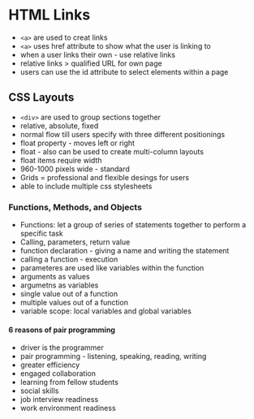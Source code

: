 # HTML Links
- `<a>` are used to creat links
- `<a>` uses href attribute to show what the user is linking to
- when a user links their own - use relative links
- relative links > qualified URL for own page
- users can use the id attribute to select elements within a page

## CSS Layouts
- `<div>` are used to group sections together 
- relative, absolute, fixed
- normal flow till users specify with three different positionings
- float property - moves left or right 
- float - also can be used to create multi-column layouts
- float items require width 
- 960-1000 pixels wide - standard
- Grids = professional and flexible desings for users
- able to include multiple css stylesheets

### Functions, Methods, and Objects
- Functions: let a group of series of statements together to perform a specific task
- Calling, parameters, return value
- function declaration - giving a name and writing the statement
- calling a function - execution 
- parameteres are used like variables within the function
- arguments as values
- argumetns as variables
- single value out of a function 
- multiple values out of a function
- variable scope: local variables and global variables

#### 6 reasons of pair programming
- driver is the programmer
- pair programming - listening, speaking, reading, writing
- greater efficiency
- engaged collaboration
- learning from fellow students
- social skills
- job interview readiness
- work environment readiness
